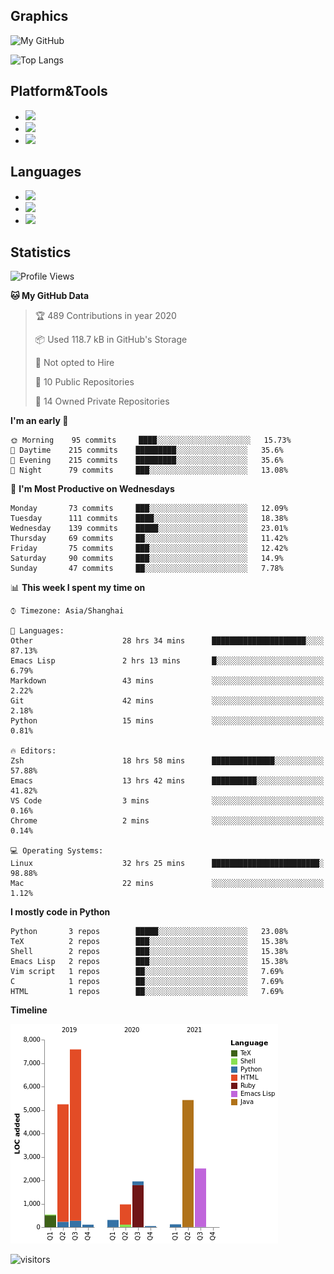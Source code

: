 ## Graphics

![My GitHub](https://github-readme-stats.vercel.app/api?username=SteamedFish&count_private=true&show_icons=true&theme=buefy&include_all_commits=true)

![Top Langs](https://github-readme-stats.vercel.app/api/top-langs/?username=SteamedFish&theme=buefy&hide=ruby&count_private=true&show_icons=true&layout=compact)

## Platform&Tools

* [![](https://img.shields.io/badge/ArchLinux--purple?style=flat-square&logo=ArchLinux)](https://www.archlinux.org/)
* [![](https://img.shields.io/badge/Gentoo-testing-purple?style=flat-square&logo=Gentoo)](https://www.gentoo.org/)
* [![](https://img.shields.io/badge/Doom%20Emacs-28-blue?style=flat-square&logo=Gnu%20emacs&logoColor=white)](https://www.gnu.org/software/emacs/)

## Languages

* [![](https://img.shields.io/badge/-Python-3776AB?style=flat-square&logo=python&logoColor=white)](https://www.python.org/)
* [![](https://img.shields.io/badge/-Bash-00ADD8?style=flat-square&logo=Gnu-bash&logoColor=white)](https://www.gnu.org/software/bash/)
* [![](https://img.shields.io/badge/-Go-00ADD8?style=flat-square&logo=go&logoColor=white)](https://golang.org/)

## Statistics

<!--START_SECTION:waka-->
![Profile Views](http://img.shields.io/badge/Profile%20Views-89-blue)

**🐱 My GitHub Data** 

> 🏆 489 Contributions in year 2020
 > 
> 📦 Used 118.7 kB in GitHub's Storage 
 > 
> 🚫 Not opted to Hire
 > 
> 📜 10 Public Repositories 
 > 
> 🔑 14 Owned Private Repositories 

**I'm an early 🐤** 

```text
🌞 Morning    95 commits     ████░░░░░░░░░░░░░░░░░░░░░   15.73% 
🌆 Daytime    215 commits    █████████░░░░░░░░░░░░░░░░   35.6% 
🌃 Evening    215 commits    █████████░░░░░░░░░░░░░░░░   35.6% 
🌙 Night      79 commits     ███░░░░░░░░░░░░░░░░░░░░░░   13.08%

```
📅 **I'm Most Productive on Wednesdays** 

```text
Monday       73 commits     ███░░░░░░░░░░░░░░░░░░░░░░   12.09% 
Tuesday      111 commits    ████░░░░░░░░░░░░░░░░░░░░░   18.38% 
Wednesday    139 commits    █████░░░░░░░░░░░░░░░░░░░░   23.01% 
Thursday     69 commits     ██░░░░░░░░░░░░░░░░░░░░░░░   11.42% 
Friday       75 commits     ███░░░░░░░░░░░░░░░░░░░░░░   12.42% 
Saturday     90 commits     ███░░░░░░░░░░░░░░░░░░░░░░   14.9% 
Sunday       47 commits     ██░░░░░░░░░░░░░░░░░░░░░░░   7.78%

```


📊 **This week I spent my time on** 

```text
⌚︎ Timezone: Asia/Shanghai

💬 Languages: 
Other                    28 hrs 34 mins      █████████████████████░░░░   87.13% 
Emacs Lisp               2 hrs 13 mins       █░░░░░░░░░░░░░░░░░░░░░░░░   6.79% 
Markdown                 43 mins             ░░░░░░░░░░░░░░░░░░░░░░░░░   2.22% 
Git                      42 mins             ░░░░░░░░░░░░░░░░░░░░░░░░░   2.18% 
Python                   15 mins             ░░░░░░░░░░░░░░░░░░░░░░░░░   0.81%

🔥 Editors: 
Zsh                      18 hrs 58 mins      ██████████████░░░░░░░░░░░   57.88% 
Emacs                    13 hrs 42 mins      ██████████░░░░░░░░░░░░░░░   41.82% 
VS Code                  3 mins              ░░░░░░░░░░░░░░░░░░░░░░░░░   0.16% 
Chrome                   2 mins              ░░░░░░░░░░░░░░░░░░░░░░░░░   0.14%

💻 Operating Systems: 
Linux                    32 hrs 25 mins      ████████████████████████░   98.88% 
Mac                      22 mins             ░░░░░░░░░░░░░░░░░░░░░░░░░   1.12%

```

**I mostly code in Python** 

```text
Python       3 repos        █████░░░░░░░░░░░░░░░░░░░░   23.08% 
TeX          2 repos        ███░░░░░░░░░░░░░░░░░░░░░░   15.38% 
Shell        2 repos        ███░░░░░░░░░░░░░░░░░░░░░░   15.38% 
Emacs Lisp   2 repos        ███░░░░░░░░░░░░░░░░░░░░░░   15.38% 
Vim script   1 repos        ██░░░░░░░░░░░░░░░░░░░░░░░   7.69% 
C            1 repos        ██░░░░░░░░░░░░░░░░░░░░░░░   7.69% 
HTML         1 repos        ██░░░░░░░░░░░░░░░░░░░░░░░   7.69%

```


**Timeline**

![Chart not found](https://github.com/SteamedFish/SteamedFish/blob/master/charts/bar_graph.png) 


<!--END_SECTION:waka-->

![visitors](https://visitor-badge.laobi.icu/badge?page_id=SteamedFish.SteamedFish)
